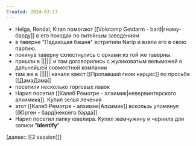 ```yaml
---
Created: 2024-03-17
---
```

- Helga, Rendal, Kiran помогают [[Volotamp Getdarm - bard|гному-барду]] в его походах по питейным заведениям 
- в таверне "Падающая башня" встретили Narip и взяли его в свою партию.
- покинув таверну схлестнулись с орками из той же таверны.
- пришли в |||||| и там договорились с жуликоватым вельможей о дальнейшей совместной компании
- там же в |||||| начали квест [[Пропавший гном нарцис]] по просьбе [[ДамаДама]]
- посетили несколько торговых лавок
- Нарип посетил [[Калеб Ремотре - алхимик|невервинтерского алхимика]]. Купил зелья лечения
- этот [[Калеб Ремотре - алхимик|Алхимик]] вскользь упомянул [[Юрген - бард|некоего барда]]
- Нарип посетил лапку ювелира.  Купил жемчужину и чернила для записи "**Identify**"


[далее:: [[2 session]]]


